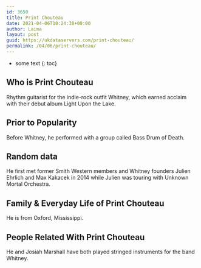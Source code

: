 ```yaml
---
id: 3650
title: Print Chouteau
date: 2021-04-06T10:24:38+00:00
author: Laima
layout: post
guid: https://ukdataservers.com/print-chouteau/
permalink: /04/06/print-chouteau/
---
```


* some text
{: toc}


## Who is Print Chouteau
                  
                  
                  
Rhythm guitarist for the indie-rock outfit Whitney, which earned acclaim with their debut album Light Upon the Lake.
                  
              
            
              
            
                
                
                
## Prior to Popularity
                  
                  
                  
Before Whitney, he performed with a group called Bass Drum of Death.
                  
              
            
              
            
                
                
                
## Random data
                  
                  
                  
He first met former Smith Western members and Whitney founders Julien Ehrlich and Max Kakacek in 2014 while Julien was touring with Unknown Mortal Orchestra. 
                  
              
            
              
            
                
                
                
## Family & Everyday Life of Print Chouteau
                  
                  
                  
He is from Oxford, Mississippi.
                  
              
            
              
            
                
                
                
## People Related With Print Chouteau
                  
                  
                  
He and Josiah Marshall have both played stringed instruments for the band Whitney.
                  
              
            
              
            
                
              
            
              
              
            
            
              
            
          
          
          